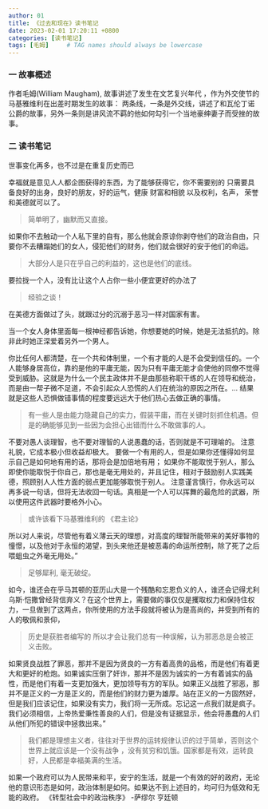 ```yaml
---
author: 01
title: 《过去和现在》读书笔记
date: 2023-02-01 17:20:11 +0800
categories: [读书笔记]
tags: [毛姆]     # TAG names should always be lowercase
---
```





### 一 故事概述
作者毛姆(William Maugham), 故事讲述了发生在文艺复兴年代 ，作为外交使节的马基雅维利在出差时期发生的故事： 两条线，一条是外交线，讲述了和瓦伦丁诺公爵的故事，另外一条则是讲风流不羁的他如何勾引一个当地豪绅妻子而受挫的故事。

### 二 读书笔记

世事变化再多，也不过是在重复历史而已

幸福就是意见人人都企图获得的东西，为了能够获得它，你不需要别的 只需要具备良好的出身，良好的朋友，好的运气，健康 财富和相貌 以及权利，名声， 荣誉和美德就可以了。

> 简单明了，幽默而又直接。

如果你不去触动一个人私下里的自有，那么他就会原谅你剥夺他们的政治自由，只要你不去糟蹋她们的女人，侵犯他们的财务，他们就会很好的安于他们的命运。

> 大部分人是只在乎自己的利益的，这也是他们的底线。 

要拉拢一个人，没有比让这个人占你一些小便宜更好的办法了

> 经验之谈！ 

在美德方面做过了头，就跟过分的沉溺于恶习一样对国家有害。


当一个女人身体里面每一根神经都告诉她，你想要她的时候，她是无法抵抗的。除非此时她正深爱着另外一个男人。


你比任何人都清楚，在一个共和体制里，一个有才能的人是不会受到信任的。一个人能够身居高位，靠的是他的平庸无能，因为只有平庸无能才会使他的同僚不觉得受到威胁。这就是为什么一个民主政体并不是由那些称职干练的人在领导和统治，而是由一帮子微不足道，不会引起众人恐慌的人们在统治的原因之所在。... 结果就是这些人恐惧做错事情的程度要远远大于他们热心去做正确的事情。

> 有一些人是由能力隐藏自己的实力，假装平庸，而在关键时刻抓住机遇。但是的确能够见到一些因为会担心出错而什么不敢做事的人。 



不要对愚人谈理智，也不要对理智的人说愚蠢的话，否则就是不可理喻的。
注意礼貌，它成本极小但收益却极大。
要做一个有用的人，但是如果你还懂得如何显示自己是如何地有用的话，那将会是加倍地有用；
如果你不能取悦于别人，那么即使你能取悦于你自己，那也是毫无用处的，并且记住，相对于鼓励别人实践美德，照顾别人人性方面的弱点更加能够取悦于别人。
注意谨言慎行，你永远可以再多说一句话，但将无法收回一句话。真相是一个人可以挥舞的最危险的武器，所以使用这件武器时要格外小心。

> 或许该看下马基雅维利的 《君主论》

所以对人来说，尽管他有着义薄云天的理想，对高度的理智所能带来的美好事物的憧憬，以及他对于永恒的渴望，到头来他还是被恶毒的命运所控制，除了死了之后喂蛆虫之外毫无用处。”

> 足够犀利, 毫无破绽。

如今，谁还会在乎马其顿的亚历山大是一个残酷和忘恩负义的人，谁还会记得尤利乌斯·恺撒曾经背信弃义？在这个世界上，需要做的事仅仅是攫取权力和保持住权力，一旦做到了这两点，你所使用的方法手段就将被认为是高尚的，并受到所有的人的敬佩和景仰，

>历史是获胜者编写的 所以才会让我们总有一种误解，认为邪恶总是会被正义击败。


如果贤良战胜了罪恶，那并不是因为贤良的一方有着高贵的品格，而是他们有着更大和更好的枪炮。如果诚实压倒了奸诈，那并不是因为诚实的一方有着诚实的品性，而是他们有着一支更加强大，更加领导有方的军队。如果正义战胜了邪恶，那并不是正义的一方是正义的，而是他们的财力更为雄厚。站在正义的一方固然好，但是我们应该记住，如果没有实力，我们将一无所成。忘记这一点我们就是疯子。我们必须相信，上帝热爱秉性善良的人们，但是没有证据显示，他会将愚蠢的人们从他们所犯的错误中拯救出来。”

> 我们都是理想主义者，往往对于世界的运转规律认识的过于简单，否则这个世界上就应该是一个没有战争 ，没有贫穷和饥饿。国家都是有效，运转良好，人民都是幸福美满的生活。 

如果一个政府可以为人民带来和平，安宁的生活，就是一个有效的好的政府，无论他的意识形态是如何，政治体制是如何。如果达不到上述目的，均可归为低效和无能的政府。
                                      《转型社会中的政治秩序》 -萨缪尔 亨廷顿


